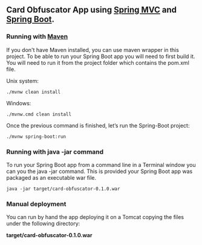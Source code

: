 ## Card Obfuscator App using [Spring MVC](https://docs.spring.io/spring/docs/current/spring-framework-reference/web.html) and [Spring Boot](https://spring.io/projects/spring-boot).

### Running with [Maven](https://github.com/dart-lang/site-webdev/blob/master/src/tools/webdev.md)

If you don't have Maven installed, you can use maven wrapper in this project.
To be able to run your Spring Boot app you will need to first build it. You will need to run it from the project folder which contains the pom.xml file.

Unix system:

```
./mvnw clean install
```

Windows:

```
./mvnw.cmd clean install
```

Once the previous command is finished, let’s run the Spring-Boot project:

```
./mvnw spring-boot:run
```

### Running with java -jar command

To run your Spring Boot app from a command line in a Terminal window you can you the java -jar command. This is provided your Spring Boot app was packaged as an executable war file.

```
java -jar target/card-obfuscator-0.1.0.war
```

### Manual deployment

You can run by hand the app deploying it on a Tomcat copying the files under the following directory:

**target/card-obfuscator-0.1.0.war**


